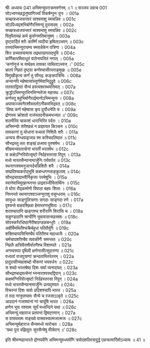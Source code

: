 श्रीः
अध्यायः 041
अभिमन्युपराक्रमवर्णनम् ॥ 1 ॥
सञ्जय उवाच 	001  
सोऽभ्यगच्छद्धनुष्पाणिर्ज्यां विकर्षन्पुनः पुनः ।	001a  
सच्छत्रध्वजयन्तारं साश्वमाशु स्मयन्निव ॥	001c  
सोऽपिध्यद्दशभिर्बाणैरभिमन्युं दुरासदम् ।	002a  
सच्छत्रध्वजयन्तारं साश्वमाशु स्मयन्निव ॥	002c  
पितृपैतामहं कर्म कुर्वाणमतिमानुषम् ।	003a  
दृष्ट्वार्दितं शरैः कार्ष्णिं त्वदीया हृषिताऽभवन् ॥	003c  
तस्याभिमन्युरायम्य स्मयन्नेकेन पत्रिणा ।	004a  
शिरः प्रच्यावयामास तद्रथात्प्रापतद्भुवि ॥	004c  
कर्णिकारमिवाधूतं वातेनापतितं नगात् ।	005a  
\'कर्णानुजं च सम्प्रेक्ष्य तावका व्यथिताऽभवन् ।\'	005c  
भ्रातरं निहतं दृष्ट्वा कर्णश्चासीत्पराङ्मुखः ॥	005e  
विमुखीकृत्य कर्णं तु सौभद्रः कङ्कपत्रिभिः ।	006a  
अन्यानपि महेष्वासांस्तूर्णमेवाभिदुद्रुवे ॥	006c  
ततस्तद्विततं सैन्यं हस्त्यश्वरथपत्तिमत् ।	007a  
क्रुद्धोऽभिमन्युरभिनत्तिग्मतेजा महारथः ॥	007c  
कर्णस्तु बहुभिर्बाणैरर्द्यमानोऽभिमन्युना ।	008a  
अपायाज्जवनैरश्वैस्ततोऽनीकमभिद्रवत् ॥	008c  
\'तिष्ठ कर्ण महेष्वास कृप दुर्योधनेति च ।	009a  
द्रोणस्य क्रोशतो राजंस्तदनीकमभज्यत ॥\'	009c  
शलभैरिव चाकाशं धाराभिरिव पर्वतः ।	010a  
अभिमन्योः शरैश्छन्नं न प्राज्ञायत किञ्चन ॥	010c  
तावकानां तु योधानां वध्यतां निशितैः शरैः ।	011a  
अन्यत्र सैन्धवाद्राजन्न स्म कश्चिदतिष्ठत ॥	011c  
सौभद्रस्तु ततः शङ्खं प्रध्माय पुरुषर्षभः ।	012a  
शीघ्रमभ्यपतत्सेनां भारतीं भरतर्षभ ॥	012c  
स कक्षेऽग्निरिवोत्सृष्टो निर्दहंस्तरसा रिपून् ।	013a  
मध्ये भारतसैन्यानामार्जुनिः पर्यवर्तत ॥	013c  
रथनागाश्वमनुजानर्दयन्निशितैः शरैः ।	014a  
सम्प्रविश्याकरोद्भूमिं कबन्धगणसङ्कुलाम् ॥	014c  
सौभद्रचापप्रभवैर्निकृत्ताः परमेषुभिः ।	015a  
स्वानेवाभिमुखान्घ्नन्तः प्राद्रवञ्जीवितार्थिनः ॥	015c  
ते घोरा रौद्रकर्माणो विपाठा बहवः शिताः ।	016a  
निघ्नन्तो रथनागाश्वाञ्जग्मुराशु वसुन्धराम् ॥	016c  
सायुधाः साङ्गुलित्राणाः सगदाः साङ्गदा रणे ।	017a  
दृश्यन्ते बाहवश्छिन्ना हेमाभरणभूषिताः ॥	017c  
शराश्चापानि खड्गाश्च शरीराणि शिरांसि च ।	018a  
सकुण्डलानि स्रग्वीणि भूमावासन्सहस्रशः ॥	018c  
सोपस्करैरधिष्ठानैरीषादण्डकबन्धुरैः ।	019a  
अक्षैर्विमथितैश्चक्रैर्बहुधा पतितैर्युगैः ॥	019c  
शक्तिचापासिभिश्चैव पतितैश्च महाध्वजैः ।	020a  
चर्मचापशरैश्चैव व्यवकीर्णैः समन्ततः ॥	020c  
निहतैः क्षत्रियैरश्वैर्वारणैश्च विशाम्पते ।	021a  
अगम्यरूपा पृथिवी क्षणेनासीत्सुदारुणा ॥	021c  
वध्यतां राजपुत्राणां क्रन्दतामितरेतरम् ।	022a  
प्रादुरासीन्महाशब्दो भीरूणां भयवर्धनः ॥	022c  
स शब्दो भरतश्रेष्ठ दिशः सर्वा व्यनादयत् ।	023a  
सौभद्रश्चाद्रवत्सेनां घ्नन्वराश्वरथद्विपान् ॥	023c  
कक्षमग्निरिवोत्सृष्टो निर्दहंस्तरसा रिपून् ।	024a  
मध्ये भारतसैन्यानामार्जुनिः प्रत्यदृश्यत ॥	024c  
विचरन्तं दिशः सर्वाः प्रदिशश्चापि भारत ।	025a  
तं तदा नानुपश्यामः सैन्ये च रजसाऽऽवृते ॥	025c  
आददानं गजाश्वानां णां चायूंषि भारत ।	026a  
क्षणेन भूयः पश्यामः सूर्यं मध्यन्दिने यथा ॥	026c  
अभिमन्युं महाराज प्रतपन्तं द्विषद्गणान् ।	027a  
स वासवसमः सङ्ख्ये वासवस्यात्मजात्मजः ॥	027c  
अभिमन्युर्महाराज सैन्यमध्ये व्यरोचत ।	028a  
\'यथा पुरा वह्निसुतः सुरसैन्येषु वीर्यवान् ॥\'	028c  

इति श्रीमन्महाभारते द्रोणपर्वणि अभिमन्युवधपर्वणि त्रयोदशदिवसयुद्धे एकचत्वारिंशोऽध्यायः ॥ 41 ॥

